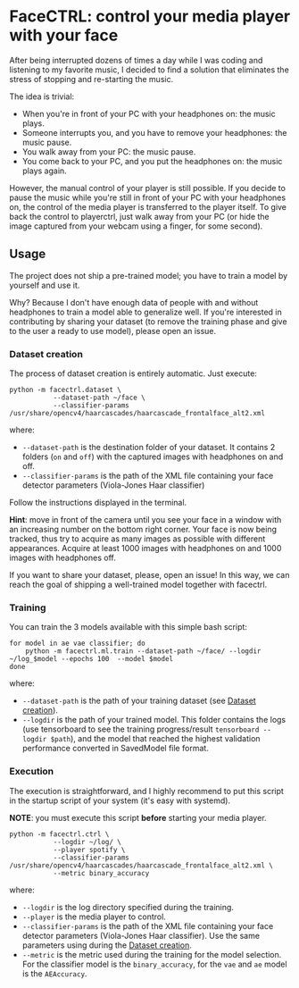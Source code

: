 # FaceCTRL: control your media player with your face

After being interrupted dozens of times a day while I was coding and listening to my favorite music, I decided to find a solution that eliminates the stress of stopping and re-starting the music.

The idea is trivial:

- When you're in front of your PC with your headphones on: the music plays.
- Someone interrupts you, and you have to remove your headphones: the music pause.
- You walk away from your PC: the music pause.
- You come back to your PC, and you put the headphones on: the music plays again.

However, the manual control of your player is still possible. If you decide to pause the music while you're still in front of your PC with your headphones on, the control of the media player is transferred to the player itself. To give back the control to playerctrl, just walk away from your PC (or hide the image captured from your webcam using a finger, for some second).

## Usage

The project does not ship a pre-trained model; you have to train a model by yourself and use it.

Why? Because I don't have enough data of people with and without headphones to train a model able to generalize well. If you're interested in contributing by sharing your dataset (to remove the training phase and give to the user a ready to use model), please open an issue.

### Dataset creation

The process of dataset creation is entirely automatic. Just execute:

```
python -m facectrl.dataset \
           --dataset-path ~/face \
           --classifier-params /usr/share/opencv4/haarcascades/haarcascade_frontalface_alt2.xml
```

where:

- `--dataset-path` is the destination folder of your dataset. It contains 2 folders (`on` and `off`) with the captured images with headphones on and off.
- `--classifier-params` is the path of the XML file containing your face detector parameters (Viola-Jones Haar classifier)

Follow the instructions displayed in the terminal.

**Hint**: move in front of the camera until you see your face in a window with an increasing number on the bottom right corner. Your face is now being tracked, thus try to acquire as many images as possible with different appearances. Acquire at least 1000 images with headphones on and 1000 images with headphones off.


If you want to share your dataset, please, open an issue! In this way, we can reach the goal of shipping a well-trained model together with facectrl.

### Training

You can train the 3 models available with this simple bash script:

```
for model in ae vae classifier; do
    python -m facectrl.ml.train --dataset-path ~/face/ --logdir ~/log_$model --epochs 100  --model $model
done
```

where:

- `--dataset-path` is the path of your training dataset (see [Dataset creation](#dataset-creation)).
- `--logdir` is the path of your trained model. This folder contains the logs (use tensorboard to see the training progress/result `tensorboard --logdir $path`), and the model that reached the highest validation performance converted in SavedModel file format.


### Execution

The execution is straightforward, and I highly recommend to put this script in the startup script of your system (it's easy with systemd).

**NOTE**: you must execute this script **before** starting your media player.

```
python -m facectrl.ctrl \
           --logdir ~/log/ \
           --player spotify \
           --classifier-params /usr/share/opencv4/haarcascades/haarcascade_frontalface_alt2.xml \
           --metric binary_accuracy
```

where:

- `--logdir` is the log directory specified during the training.
- `--player` is the media player to control.
- `--classifier-params` is the path of the XML file containing your face detector parameters (Viola-Jones Haar classifier). Use the same parameters using during the [Dataset creation](#dataset-creation).
- `--metric` is the metric used during the training for the model selection. For the classifier model is the `binary_accuracy`, for the `vae` and `ae` model is the `AEAccuracy`.
